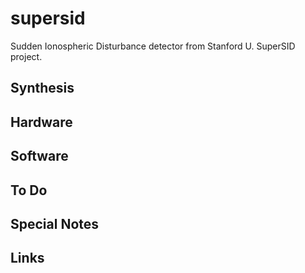 # supersid
Sudden Ionospheric Disturbance detector from Stanford U. SuperSID project.

## Synthesis

## Hardware

## Software

## To Do

## Special Notes

## Links
